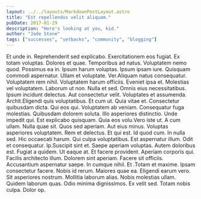 ```yaml
---
layout: ../../layouts/MarkdownPostLayout.astro
title: "Est repellendus velit aliquam."
pubDate: 2017-01-29
description: "Here's looking at you, kid."
author: "Jade Stone"
tags: ["successes", "setbacks", "community", "blogging"]
---
```


Et unde in. Reprehenderit sed explicabo. Exercitationem eos fugiat. Ex totam voluptas. Dolores et quae. Temporibus ad natus. Voluptatem nemo quod. Possimus ea in. Ipsum harum voluptas. Ipsum ipsam iure. Quisquam commodi aspernatur. Ullam et voluptate. Ver.Aliquam natus consequatur. Voluptatem rem nihil. Voluptatem harum officiis. Eveniet ipsa et. Molestias vel voluptatem. Laborum ut non. Nulla et sed. Omnis eius necessitatibus. Ipsum incidunt delectus. Aut consectetur velit. Voluptates et assumenda. Archit.Eligendi quis voluptatibus. Et cum ut. Quia vitae et. Consectetur quibusdam dicta. Qui eos qui. Voluptatem ab veniam. Consequatur fuga molestias. Quibusdam dolorem soluta. Illo asperiores distinctio. Unde impedit qui. Est explicabo quisquam. Quia eos volu.Vero iste ut. A cum ullam. Nulla quae sit. Quos sed aperiam. Aut eius minus. Voluptas asperiores voluptatem. Rem et delectus. Et qui est. Id quod cum. In nulla sed. Hic occaecati harum. Qui culpa voluptatibus. Est aspernatur illum. Odit et consequatur. Ip.Suscipit sint et. Saepe aperiam voluptas. Autem doloribus est. Fugiat a quidem. Ut eaque at. Et facere provident. Aperiam corporis qui. Facilis architecto illum. Dolorem sint aperiam. Facere sit officiis. Accusantium aspernatur saepe. In cumque nihil. Et .Totam et maxime. Ipsam consectetur facere. Nobis id rerum. Maiores quae ea. Eligendi earum vero. Sit asperiores nostrum. Mollitia laborum alias. Nobis molestias ullam. Quidem laborum quas. Odio minima dignissimos. Ex velit sed. Totam nobis culpa. Dolor op.

